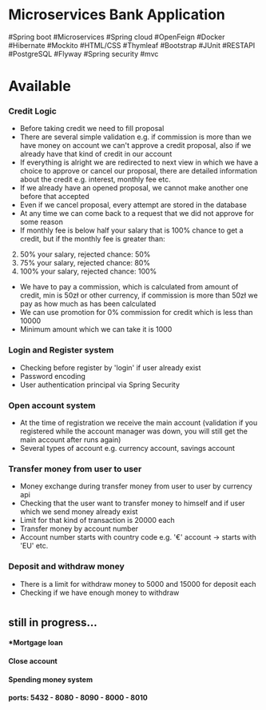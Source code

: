 ﻿# Microservices Bank Application
#Spring boot #Microservices #Spring cloud #OpenFeign #Docker #Hibernate #Mockito #HTML/CSS #Thymleaf 
#Bootstrap #JUnit #RESTAPI #PostgreSQL #Flyway #Spring security #mvc

# Available

### Credit Logic
* Before taking credit we need to fill proposal
* There are several simple validation e.g. if commission is more than we have
  money on account we can't approve a credit proposal, 
  also if we already have that kind of credit in our account
* If everything is alright we are redirected to next view in which we have a choice
to approve or cancel our proposal, there are detailed information about the credit 
e.g. interest, monthly fee etc.
* If we already have an opened proposal, we cannot make another one before that accepted
* Even if we cancel proposal, every attempt are stored in the database
* At any time we can come back to a request that we did not approve for some reason
* If monthly fee is below half your salary that is 100% chance to get a credit, but if the monthly fee is greater than:
2. 50% your salary, rejected chance: 50%
3. 75% your salary, rejected chance: 80% 
4. 100% your salary, rejected chance: 100%
* We have to pay a commission, which is calculated from amount of credit, min is 50zł or other currency,
 if commission is more than 50zł we pay as how much as has been calculated
* We can use promotion for 0% commission for credit which is less than 10000
* Minimum amount which we can take it is 1000

### Login and Register system
* Checking before register by 'login' if user already exist
* Password encoding
* User authentication principal via Spring Security
### Open account system
* At the time of registration we receive the main account
(validation if you registered while the account manager was down,
you will still get the main account after runs again)
* Several types of account e.g. currency account, savings account
### Transfer money from user to user
* Money exchange during transfer money from user to user by currency api
* Checking that the user want to transfer money to himself and if user which we send money already exist
* Limit for that kind of transaction is 20000 each
* Transfer money by account number
* Account number starts with country code e.g. '€' account -> starts with 'EU' etc.
### Deposit and withdraw money
* There is a limit for withdraw money to 5000 and 15000 for deposit each
* Checking if we have enough money to withdraw

#
## still in progress...
#### *Mortgage loan
#### Close account
#### Spending money system

#### ports: 5432 - 8080 - 8090 - 8000 - 8010
